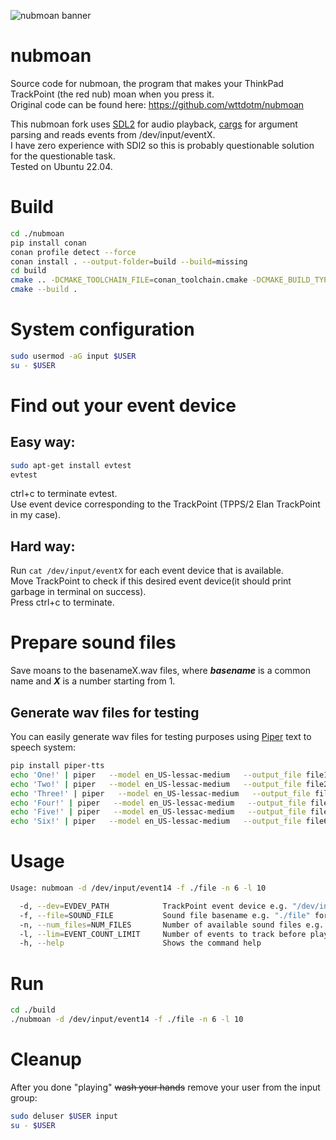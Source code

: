 ﻿![nubmoan banner](nubmoanBanner.png)

# nubmoan

Source code for nubmoan, the program that makes your ThinkPad TrackPoint (the red nub) moan when you press it.\
Original code can be found here: https://github.com/wttdotm/nubmoan

This nubmoan fork uses [SDL2](https://github.com/libsdl-org/SDL) for audio playback, [cargs](https://github.com/likle/cargs) for argument parsing and reads events from /dev/input/eventX.\
I have zero experience with SDl2 so this is probably questionable solution for the questionable task.\
Tested on Ubuntu 22.04.

# Build
```sh
cd ./nubmoan
pip install conan
conan profile detect --force
conan install . --output-folder=build --build=missing
cd build
cmake .. -DCMAKE_TOOLCHAIN_FILE=conan_toolchain.cmake -DCMAKE_BUILD_TYPE=Release
cmake --build .
```

# System configuration
```sh
sudo usermod -aG input $USER
su - $USER
```

# Find out your event device
## Easy way:
```sh
sudo apt-get install evtest
evtest
```
ctrl+c to terminate evtest.\
Use event device corresponding to the TrackPoint (TPPS/2 Elan TrackPoint in my case).
## Hard way:
Run ```cat /dev/input/eventX``` for each event device that is available.\
Move TrackPoint to check if this desired event device(it should print garbage in terminal on success).\
Press ctrl+c to terminate.

# Prepare sound files
Save moans to the basenameX.wav files, where ***basename*** is a common name and ***X*** is a number starting from 1.
## Generate wav files for testing
You can easily generate wav files for testing purposes using [Piper](https://github.com/rhasspy/piper) text to speech system:
```sh
pip install piper-tts
echo 'One!' | piper   --model en_US-lessac-medium   --output_file file1.wav
echo 'Two!' | piper   --model en_US-lessac-medium   --output_file file2.wav
echo 'Three!' | piper   --model en_US-lessac-medium   --output_file file3.wav
echo 'Four!' | piper   --model en_US-lessac-medium   --output_file file4.wav
echo 'Five!' | piper   --model en_US-lessac-medium   --output_file file5.wav
echo 'Six!' | piper   --model en_US-lessac-medium   --output_file file6.wav
```

# Usage
```sh
Usage: nubmoan -d /dev/input/event14 -f ./file -n 6 -l 10

  -d, --dev=EVDEV_PATH            TrackPoint event device e.g. "/dev/input/event14"
  -f, --file=SOUND_FILE           Sound file basename e.g. "./file" for ./fileX.wav (X is a number 1..NUM_FILES)
  -n, --num_files=NUM_FILES       Number of available sound files e.g. "6"
  -l, --lim=EVENT_COUNT_LIMIT     Number of events to track before playing a sound e.g. "10"
  -h, --help                      Shows the command help

```

# Run
```sh
cd ./build
./nubmoan -d /dev/input/event14 -f ./file -n 6 -l 10
```

# Cleanup
After you done "playing" ~~wash your hands~~ remove your user from the input group:

```sh
sudo deluser $USER input
su - $USER
```
